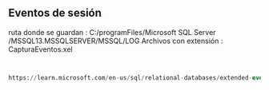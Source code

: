 

 
## Eventos de sesión

ruta donde se guardan  : C:/programFiles/Microsoft SQL Server /MSSQL13.MSSQLSERVER/MSSQL/LOG
Archivos con extensión : 
CapturaEventos.xel
 
```sql


https://learn.microsoft.com/en-us/sql/relational-databases/extended-events/quick-start-extended-events-in-sql-server?view=sql-server-ver16


```

